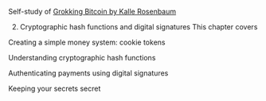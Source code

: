 Self-study of [Grokking Bitcoin by Kalle Rosenbaum](https://rosenbaum.se/book/grokking-bitcoin.html)

2. Cryptographic hash functions and digital signatures
This chapter covers

Creating a simple money system: cookie tokens

Understanding cryptographic hash functions

Authenticating payments using digital signatures

Keeping your secrets secret
